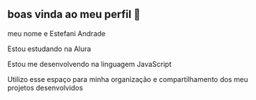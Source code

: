 ## boas vinda ao meu perfil 👋

meu nome e Estefani Andrade

Estou estudando na Alura

Estou me desenvolvendo na linguagem JavaScript

Utilizo esse espaço para minha organização e compartilhamento dos meu projetos desenvolvidos
